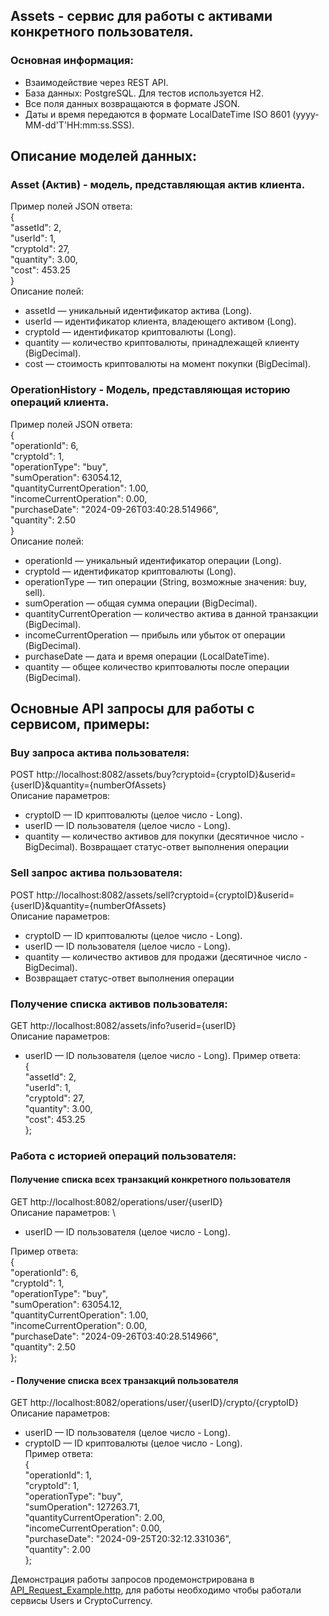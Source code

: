  Assets - сервис для работы с активами конкретного пользователя.
---------------------------------------------------
### Основная информация:
- Взаимодействие через REST API.
- База данных: PostgreSQL. Для тестов используется H2.
- Все поля данных возвращаются в формате JSON.
- Даты и время передаются в формате LocalDateTime ISO 8601 (yyyy-MM-dd'T'HH:mm:ss.SSS).

## Описание моделей данных:
### Asset (Актив) - модель, представляющая актив клиента. 
Пример полей JSON ответа: \
{ \
"assetId": 2, \
"userId": 1, \
"cryptoId": 27, \
"quantity": 3.00, \
"cost": 453.25 \
} \
Описание полей: 
- assetId — уникальный идентификатор актива (Long). 
- userId — идентификатор клиента, владеющего активом (Long). 
- cryptoId — идентификатор криптовалюты (Long). 
- quantity — количество криптовалюты, принадлежащей клиенту (BigDecimal).
- cost — стоимость криптовалюты на момент покупки (BigDecimal).

### OperationHistory - Модель, представляющая историю операций клиента.
Пример полей JSON ответа: \
{ \
"operationId": 6, \
"cryptoId": 1,  
"operationType": "buy", \
"sumOperation": 63054.12, \
"quantityCurrentOperation": 1.00, \
"incomeCurrentOperation": 0.00, \
"purchaseDate": "2024-09-26T03:40:28.514966", \
"quantity": 2.50 \
} \
Описание полей:
- operationId — уникальный идентификатор операции (Long).
- cryptoId — идентификатор криптовалюты (Long).
- operationType — тип операции (String, возможные значения: buy, sell).
- sumOperation — общая сумма операции (BigDecimal).
- quantityCurrentOperation — количество актива в данной транзакции (BigDecimal).
- incomeCurrentOperation — прибыль или убыток от операции (BigDecimal).
- purchaseDate — дата и время операции (LocalDateTime).
- quantity — общее количество криптовалюты после операции (BigDecimal).

## Основные API запросы для работы с сервисом, примеры:
### Buy запроса актива пользователя:
POST http://localhost:8082/assets/buy?cryptoid={cryptoID}&userid={userID}&quantity={numberOfAssets} \
Описание параметров:
- cryptoID — ID криптовалюты (целое число - Long).
- userID — ID пользователя (целое число - Long).
- quantity — количество активов для покупки (десятичное число - BigDecimal).
Возвращает статус-ответ выполнения операции

### Sell запрос актива пользователя:
POST http://localhost:8082/assets/sell?cryptoid={cryptoID}&userid={userID}&quantity={numberOfAssets} \
Описание параметров:
- cryptoID — ID криптовалюты (целое число - Long).
- userID — ID пользователя (целое число - Long).
- quantity — количество активов для продажи (десятичное число - BigDecimal).
- Возвращает статус-ответ выполнения операции

### Получение списка активов пользователя:
GET http://localhost:8082/assets/info?userid={userID} \
Описание параметров: 
- userID — ID пользователя (целое число - Long).
Пример ответа: \
{ \
"assetId": 2, \
"userId": 1, \
"cryptoId": 27, \
"quantity": 3.00, \
"cost": 453.25 \
}; 

### Работа с историей операций пользователя:
#### Получение списка всех транзакций конкретного пользователя
GET http://localhost:8082/operations/user/{userID} \
Описание параметров: \
- userID — ID пользователя (целое число - Long). 

Пример ответа: \
{ \
"operationId": 6, \
"cryptoId": 1, \
"operationType": "buy", \
"sumOperation": 63054.12, \
"quantityCurrentOperation": 1.00, \
"incomeCurrentOperation": 0.00, \
"purchaseDate": "2024-09-26T03:40:28.514966", \
"quantity": 2.50 \
}; 

#### - Получение списка всех транзакций пользователя 
GET http://localhost:8082/operations/user/{userID}/crypto/{cryptoID} \
Описание параметров: 
- userID — ID пользователя (целое число - Long).
- cryptoID — ID криптовалюты (целое число - Long). \
Пример ответа: \
{ \
"operationId": 1, \
"cryptoId": 1, \
"operationType": "buy", \
"sumOperation": 127263.71, \
"quantityCurrentOperation": 2.00, \
"incomeCurrentOperation": 0.00, \
"purchaseDate": "2024-09-25T20:32:12.331036", \
"quantity": 2.00 \
}; 

Демонстрация работы запросов продемонстрирована в [API_Request_Example.http](API_Request_Example.http), 
для работы необходимо чтобы работали сервисы Users и CryptoCurrency.


